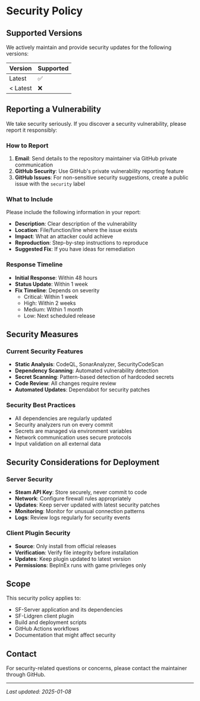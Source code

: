 # Security Policy

## Supported Versions

We actively maintain and provide security updates for the following versions:

| Version | Supported          |
| ------- | ------------------ |
| Latest  | :white_check_mark: |
| < Latest| :x:                |

## Reporting a Vulnerability

We take security seriously. If you discover a security vulnerability, please report it responsibly:

### How to Report

1. **Email**: Send details to the repository maintainer via GitHub private communication
2. **GitHub Security**: Use GitHub's private vulnerability reporting feature
3. **GitHub Issues**: For non-sensitive security suggestions, create a public issue with the `security` label

### What to Include

Please include the following information in your report:

- **Description**: Clear description of the vulnerability
- **Location**: File/function/line where the issue exists
- **Impact**: What an attacker could achieve
- **Reproduction**: Step-by-step instructions to reproduce
- **Suggested Fix**: If you have ideas for remediation

### Response Timeline

- **Initial Response**: Within 48 hours
- **Status Update**: Within 1 week
- **Fix Timeline**: Depends on severity
  - Critical: Within 1 week
  - High: Within 2 weeks
  - Medium: Within 1 month
  - Low: Next scheduled release

## Security Measures

### Current Security Features

- **Static Analysis**: CodeQL, SonarAnalyzer, SecurityCodeScan
- **Dependency Scanning**: Automated vulnerability detection
- **Secret Scanning**: Pattern-based detection of hardcoded secrets
- **Code Review**: All changes require review
- **Automated Updates**: Dependabot for security patches

### Security Best Practices

- All dependencies are regularly updated
- Security analyzers run on every commit
- Secrets are managed via environment variables
- Network communication uses secure protocols
- Input validation on all external data

## Security Considerations for Deployment

### Server Security

- **Steam API Key**: Store securely, never commit to code
- **Network**: Configure firewall rules appropriately
- **Updates**: Keep server updated with latest security patches
- **Monitoring**: Monitor for unusual connection patterns
- **Logs**: Review logs regularly for security events

### Client Plugin Security

- **Source**: Only install from official releases
- **Verification**: Verify file integrity before installation
- **Updates**: Keep plugin updated to latest version
- **Permissions**: BepInEx runs with game privileges only

## Scope

This security policy applies to:

- SF-Server application and its dependencies
- SF-Lidgren client plugin
- Build and deployment scripts
- GitHub Actions workflows
- Documentation that might affect security

## Contact

For security-related questions or concerns, please contact the maintainer through GitHub.

---

*Last updated: 2025-01-08*